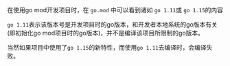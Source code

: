 

在使用go mod开发项目时，在 `go.mod` 中可以看到诸如 `go 1.11`或 `go 1.15`的内容

`go 1.11`表示该版本号是开发项目时的go版本，和开发者本地系统的go版本有关(即初始化go mod项目时的go版本)，并不是编译该项目所限制的go版本。

当然如果项目中使用了`go 1.15`的新特性，而使用`go 1.11`去编译时，会编译失败。